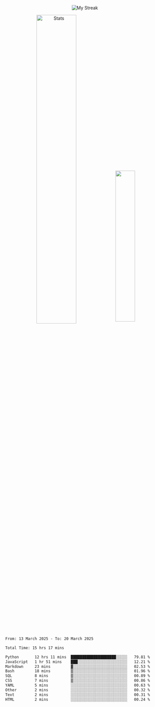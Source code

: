 <p align="center">
<picture>
  <source media="(prefers-color-scheme: dark)" srcset="http://github-readme-streak-stats.herokuapp.com?user=semolik&theme=dark&hide_border=true&background=DD272700">
  <img alt="My Streak" src="http://github-readme-streak-stats.herokuapp.com?user=semolik&hide_border=true">
</picture>
</p>
<div align="center">
  <picture>
    <source media="(prefers-color-scheme: dark)" srcset="https://github-readme-stats.vercel.app/api?username=semolik&show_icons=true&bg_color=DD272700&hide_border=true&theme=dark">
        <img alt="Stats" src="https://github-readme-stats.vercel.app/api?username=semolik&show_icons=true&bg_color=DD272700&hide_border=true" width="50%" >
  </picture>
  <sup>
  <picture>
  <source media="(prefers-color-scheme: dark)" srcset="https://github-readme-stats.vercel.app/api/top-langs/?username=semolik&layout=compact&hide_border=true&bg_color=DD272700&theme=dark">
  <img src="https://github-readme-stats.vercel.app/api/top-langs/?username=semolik&layout=compact&hide_border=true" width="35%" />
  </picture>
  </sup>
</div>
<!--START_SECTION:waka-->

```txt
From: 13 March 2025 - To: 20 March 2025

Total Time: 15 hrs 17 mins

Python       12 hrs 11 mins  ████████████████████░░░░░   79.81 %
JavaScript   1 hr 51 mins    ███░░░░░░░░░░░░░░░░░░░░░░   12.21 %
Markdown     23 mins         ▓░░░░░░░░░░░░░░░░░░░░░░░░   02.53 %
Bash         18 mins         ▒░░░░░░░░░░░░░░░░░░░░░░░░   01.96 %
SQL          8 mins          ▒░░░░░░░░░░░░░░░░░░░░░░░░   00.89 %
CSS          7 mins          ▒░░░░░░░░░░░░░░░░░░░░░░░░   00.86 %
YAML         5 mins          ░░░░░░░░░░░░░░░░░░░░░░░░░   00.63 %
Other        2 mins          ░░░░░░░░░░░░░░░░░░░░░░░░░   00.32 %
Text         2 mins          ░░░░░░░░░░░░░░░░░░░░░░░░░   00.31 %
HTML         2 mins          ░░░░░░░░░░░░░░░░░░░░░░░░░   00.24 %
```

<!--END_SECTION:waka-->

